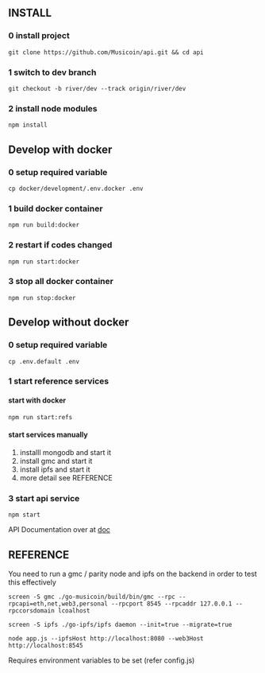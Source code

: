 ## INSTALL

### 0 install project
`git clone https://github.com/Musicoin/api.git && cd api`

### 1 switch to dev branch
`git checkout -b river/dev --track origin/river/dev`

### 2 install node modules
`npm install`

## Develop with docker

### 0 setup required variable
`cp docker/development/.env.docker .env`

### 1 build docker container
`npm run build:docker` 

### 2 restart if codes changed
`npm run start:docker`

### 3 stop all docker container
`npm run stop:docker`

## Develop without docker

### 0 setup required variable
`cp .env.default .env`

### 1 start reference services

#### start with docker 
`npm run start:refs`

#### start services manually 
1. installl mongodb and start it
2. install gmc and start it
3. install ipfs and start it
4. more detail see REFERENCE

### 3 start api service
`npm start`

API Documentation over at [doc](https://documenter.getpostman.com/view/6054511/Rzn6wiiB)


## REFERENCE

You need to run a gmc / parity node and ipfs on the backend in order to test this effectively

```
screen -S gmc ./go-musicoin/build/bin/gmc --rpc --rpcapi=eth,net,web3,personal --rpcport 8545 --rpcaddr 127.0.0.1 --rpccorsdomain lcoalhost
```

```
screen -S ipfs ./go-ipfs/ipfs daemon --init=true --migrate=true
```

`node app.js --ipfsHost http://localhost:8080 --web3Host http://localhost:8545`

Requires environment variables to be set (refer config.js)

